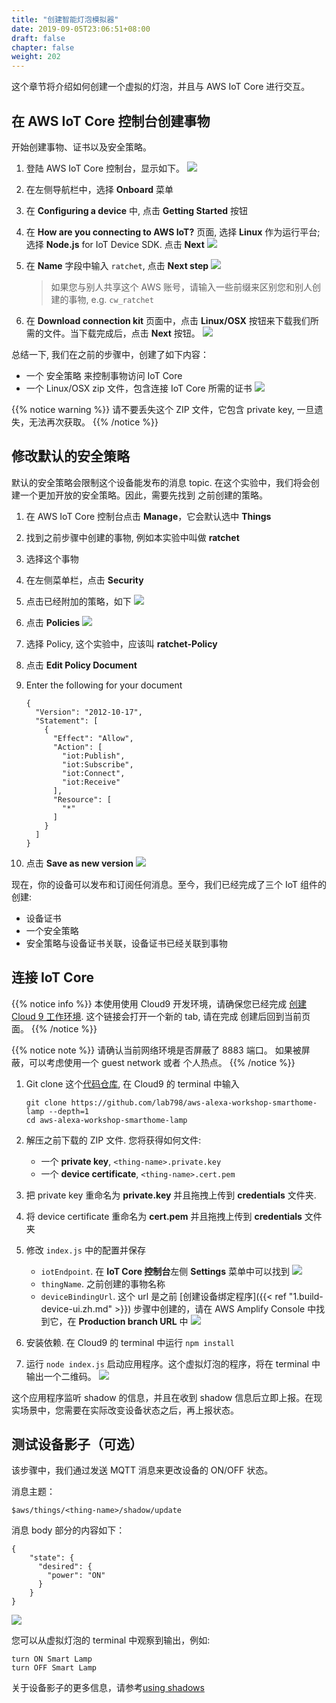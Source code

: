 ```yaml
---
title: "创建智能灯泡模拟器"
date: 2019-09-05T23:06:51+08:00
draft: false
chapter: false
weight: 202
---
```


这个章节将介绍如何创建一个虚拟的灯泡，并且与 AWS IoT Core 进行交互。

## 在 AWS IoT Core 控制台创建事物
开始创建事物、证书以及安全策略。

1. 登陆 AWS IoT Core 控制台，显示如下。
![](/images/smart-home/simulator/simulator-1.png)

1. 在左侧导航栏中，选择 **Onboard** 菜单

1. 在 **Configuring a device** 中, 点击 **Getting Started** 按钮

1. 在 **How are you connecting to AWS IoT?** 页面, 选择 **Linux** 作为运行平台; 选择 **Node.js** for IoT 
Device SDK. 点击 **Next**
![](/images/smart-home/simulator/simulator-3.png)

1. 在 **Name** 字段中输入 `ratchet`, 点击 **Next step** 
![](/images/smart-home/simulator/simulator-5.png)

    > 如果您与别人共享这个 AWS 账号，请输入一些前缀来区别您和别人创建的事物, e.g. `cw_ratchet`

1. 在 **Download connection kit** 页面中，点击 **Linux/OSX** 按钮来下载我们所需的文件。当下载完成后，点击 **Next** 按钮。
![](/images/smart-home/simulator/simulator-6.png)

总结一下, 我们在之前的步骤中，创建了如下内容：
* 一个 安全策略 来控制事物访问 IoT Core
* 一个 Linux/OSX zip 文件，包含连接 IoT Core 所需的证书
![](/images/smart-home/simulator/simulator-8.png)

{{% notice warning %}}
请不要丢失这个 ZIP 文件，它包含 private key, 一旦遗失，无法再次获取。
{{% /notice %}}

## 修改默认的安全策略
默认的安全策略会限制这个设备能发布的消息 topic. 在这个实验中，我们将会创建一个更加开放的安全策略。因此，需要先找到
之前创建的策略。

1. 在 AWS IoT Core 控制台点击 **Manage**，它会默认选中 **Things**

1. 找到之前步骤中创建的事物, 例如本实验中叫做 **ratchet**

1. 选择这个事物

1. 在左侧菜单栏，点击 **Security**

1. 点击已经附加的策略，如下
![](/images/smart-home/simulator/simulator-15.png)

1. 点击 **Policies**
![](/images/smart-home/simulator/simulator-16.png)

1. 选择 Policy, 这个实验中，应该叫 **ratchet-Policy**

1. 点击 **Edit Policy Document**

1. Enter the following for your document
    ```
    {
      "Version": "2012-10-17",
      "Statement": [
        {
          "Effect": "Allow",
          "Action": [
            "iot:Publish",
            "iot:Subscribe",
            "iot:Connect",
            "iot:Receive"
          ],
          "Resource": [
            "*"
          ]
        }
      ]
    }
    ```

1. 点击 **Save as new version**
![](/images/smart-home/simulator/simulator-17.png)

现在，你的设备可以发布和订阅任何消息。至今，我们已经完成了三个 IoT 组件的创建:

* 设备证书
* 一个安全策略
* 安全策略与设备证书关联，设备证书已经关联到事物

## 连接 IoT Core

{{% notice info %}}
本使用使用 Cloud9 开发环境，请确保您已经完成
<a href="/zh/getting-started/create-cloud9-env/" target="_blank">创建 Cloud 9 工作环境</a>. 这个链接会打开一个新的 tab, 请在完成
创建后回到当前页面。
{{% /notice %}}

{{% notice note %}}
请确认当前网络环境是否屏蔽了 8883 端口。 如果被屏蔽，可以考虑使用一个 guest network 或者 个人热点。
{{% /notice %}}

1. Git clone 这个[代码仓库](https://github.com/lab798/aws-alexa-workshop-smarthome-lamp), 在 Cloud9 的 terminal 中输入
    ```
    git clone https://github.com/lab798/aws-alexa-workshop-smarthome-lamp --depth=1
    cd aws-alexa-workshop-smarthome-lamp
    ```

1. 解压之前下载的 ZIP 文件. 您将获得如何文件:
   - 一个 **private key**, `<thing-name>.private.key`
   - 一个 **device certificate**, `<thing-name>.cert.pem`

1. 把 private key 重命名为 **private.key** 并且拖拽上传到 **credentials** 文件夹. 

1. 将 device certificate 重命名为 **cert.pem** 并且拖拽上传到 **credentials** 文件夹

1. 修改 `index.js` 中的配置并保存
    - `iotEndpoint`. 在 **IoT Core 控制台**左侧 **Settings** 菜单中可以找到
    ![](/images/smart-home/simulator/simulator-18.png?width=500)
    - `thingName`. 之前创建的事物名称
    - `deviceBindingUrl`. 这个 url 是之前 [创建设备绑定程序]({{< ref "1.build-device-ui.zh.md" >}}) 步骤中创建的，请在 AWS 
    Amplify Console 中找到它，在 **Production branch URL** 中
    ![](/images/smart-home/amplify-url.png?width=500)

1. 安装依赖. 在 Cloud9 的 terminal 中运行 `npm install`

1. 运行 `node index.js` 启动应用程序。这个虚拟灯泡的程序，将在 terminal 中输出一个二维码。
    ![](/images/smart-home/simulator/qrcode-terminal.png?width=400)

这个应用程序监听 shadow 的信息，并且在收到 shadow 信息后立即上报。在现实场景中，您需要在实际改变设备状态之后，再上报状态。

## 测试设备影子（可选）

该步骤中，我们通过发送 MQTT 消息来更改设备的 ON/OFF 状态。

消息主题：
```
$aws/things/<thing-name>/shadow/update
```

消息 body 部分的内容如下： 
```
{
    "state": {
      "desired": {
        "power": "ON"
      }
    }
}
```
![](/images/smart-home/simulator/simulator-19.png)

您可以从虚拟灯泡的 terminal 中观察到输出，例如:
```
turn ON Smart Lamp
turn OFF Smart Lamp
```

关于设备影子的更多信息，请参考[using shadows](https://docs.aws.amazon.com/zh_cn/iot/latest/developerguide/using-device-shadows.html)



